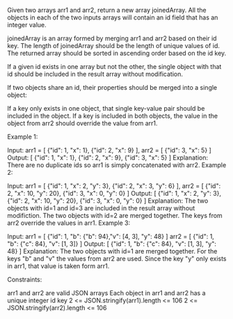 Given two arrays arr1 and arr2, return a new array joinedArray. All the objects in each of the two inputs arrays will contain an id field that has an integer value.

joinedArray is an array formed by merging arr1 and arr2 based on their id key. The length of joinedArray should be the length of unique values of id. The returned array should be sorted in ascending order based on the id key.

If a given id exists in one array but not the other, the single object with that id should be included in the result array without modification.

If two objects share an id, their properties should be merged into a single object:

If a key only exists in one object, that single key-value pair should be included in the object.
If a key is included in both objects, the value in the object from arr2 should override the value from arr1.

Example 1:

Input:
arr1 = [
{"id": 1, "x": 1},
{"id": 2, "x": 9}
],
arr2 = [
{"id": 3, "x": 5}
]
Output:
[
{"id": 1, "x": 1},
{"id": 2, "x": 9},
{"id": 3, "x": 5}
]
Explanation: There are no duplicate ids so arr1 is simply concatenated with arr2.
Example 2:

Input:
arr1 = [
{"id": 1, "x": 2, "y": 3},
{"id": 2, "x": 3, "y": 6}
],
arr2 = [
{"id": 2, "x": 10, "y": 20},
{"id": 3, "x": 0, "y": 0}
]
Output:
[
{"id": 1, "x": 2, "y": 3},
{"id": 2, "x": 10, "y": 20},
{"id": 3, "x": 0, "y": 0}
]
Explanation: The two objects with id=1 and id=3 are included in the result array without modifiction. The two objects with id=2 are merged together. The keys from arr2 override the values in arr1.
Example 3:

Input:
arr1 = [
{"id": 1, "b": {"b": 94},"v": [4, 3], "y": 48}
]
arr2 = [
{"id": 1, "b": {"c": 84}, "v": [1, 3]}
]
Output: [
{"id": 1, "b": {"c": 84}, "v": [1, 3], "y": 48}
]
Explanation: The two objects with id=1 are merged together. For the keys "b" and "v" the values from arr2 are used. Since the key "y" only exists in arr1, that value is taken form arr1.

Constraints:

arr1 and arr2 are valid JSON arrays
Each object in arr1 and arr2 has a unique integer id key
2 <= JSON.stringify(arr1).length <= 106
2 <= JSON.stringify(arr2).length <= 106
